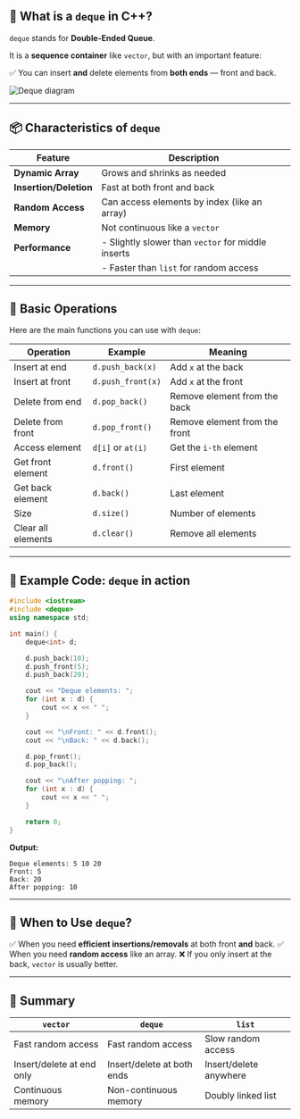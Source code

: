 ## 🚪 **What is a `deque` in C++?**

`deque` stands for **Double-Ended Queue**.

It is a **sequence container** like `vector`, but with an important feature:

✅ You can insert **and** delete elements from **both ends** — front and back.

![Deque diagram](deque-diagram)

---

## 📦 **Characteristics of `deque`**

| Feature                | Description                                        |
| ---------------------- | -------------------------------------------------- |
| **Dynamic Array**      | Grows and shrinks as needed                        |
| **Insertion/Deletion** | Fast at both front and back                        |
| **Random Access**      | Can access elements by index (like an array)       |
| **Memory**             | Not continuous like a `vector`                     |
| **Performance**        | - Slightly slower than `vector` for middle inserts |
|                        | - Faster than `list` for random access             |

---

## 🌲 **Basic Operations**

Here are the main functions you can use with `deque`:

| Operation          | Example           | Meaning                       |
| ------------------ | ----------------- | ----------------------------- |
| Insert at end      | `d.push_back(x)`  | Add `x` at the back           |
| Insert at front    | `d.push_front(x)` | Add `x` at the front          |
| Delete from end    | `d.pop_back()`    | Remove element from the back  |
| Delete from front  | `d.pop_front()`   | Remove element from the front |
| Access element     | `d[i]` or `at(i)` | Get the `i-th` element        |
| Get front element  | `d.front()`       | First element                 |
| Get back element   | `d.back()`        | Last element                  |
| Size               | `d.size()`        | Number of elements            |
| Clear all elements | `d.clear()`       | Remove all elements           |

---

## 📝 **Example Code: `deque` in action**

```cpp
#include <iostream>
#include <deque>
using namespace std;

int main() {
    deque<int> d;

    d.push_back(10);
    d.push_front(5);
    d.push_back(20);

    cout << "Deque elements: ";
    for (int x : d) {
        cout << x << " ";
    }

    cout << "\nFront: " << d.front();
    cout << "\nBack: " << d.back();

    d.pop_front();
    d.pop_back();

    cout << "\nAfter popping: ";
    for (int x : d) {
        cout << x << " ";
    }

    return 0;
}
```

**Output:**

```
Deque elements: 5 10 20 
Front: 5
Back: 20
After popping: 10 
```

---

## 🎯 **When to Use `deque`?**

✅ When you need **efficient insertions/removals** at both front **and** back.
✅ When you need **random access** like an array.
❌ If you only insert at the back, `vector` is usually better.

---

## 🌟 Summary

| `vector`                  | `deque`                    | `list`                 |
| ------------------------- | -------------------------- | ---------------------- |
| Fast random access        | Fast random access         | Slow random access     |
| Insert/delete at end only | Insert/delete at both ends | Insert/delete anywhere |
| Continuous memory         | Non-continuous memory      | Doubly linked list     |